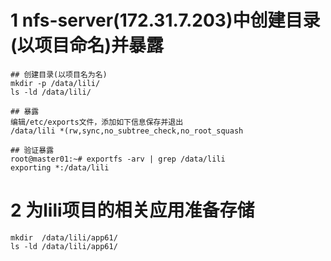 # 1 nfs-server(172.31.7.203)中创建目录(以项目命名)并暴露
```
## 创建目录(以项目名为名)
mkdir -p /data/lili/
ls -ld /data/lili/

## 暴露
编辑/etc/exports文件，添加如下信息保存并退出
/data/lili *(rw,sync,no_subtree_check,no_root_squash

## 验证暴露
root@master01:~# exportfs -arv | grep /data/lili
exporting *:/data/lili
```

# 2 为lili项目的相关应用准备存储
```
mkdir  /data/lili/app61/
ls -ld /data/lili/app61/
```


